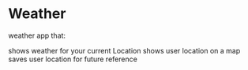# Weather
weather app that:

shows weather for your current Location
shows user location on a map
saves user location for future reference

